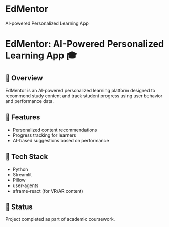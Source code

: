# EdMentor
AI-powered Personalized Learning App


# EdMentor: AI-Powered Personalized Learning App 🎓

## 📌 Overview
EdMentor is an AI-powered personalized learning platform designed to recommend study content and track student progress using user behavior and performance data.

## 📌 Features
- Personalized content recommendations
- Progress tracking for learners
- AI-based suggestions based on performance

## 📌 Tech Stack
- Python
- Streamlit
- Pillow
- user-agents
- aframe-react (for VR/AR content)

## 📌 Status
Project completed as part of academic coursework.
